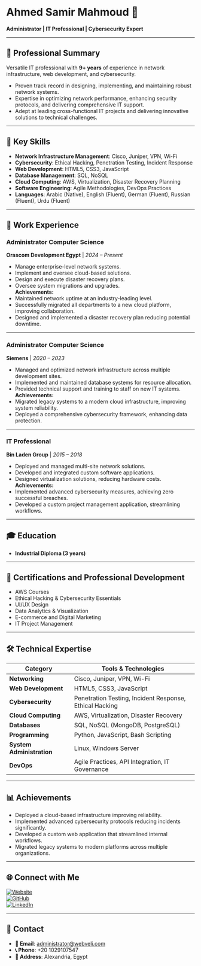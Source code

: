 # Ahmed Samir Mahmoud 🌌  
**Administrator | IT Professional | Cybersecurity Expert**

---

## 📝 **Professional Summary**  
Versatile IT professional with **9+ years** of experience in network infrastructure, web development, and cybersecurity.  
- Proven track record in designing, implementing, and maintaining robust network systems.  
- Expertise in optimizing network performance, enhancing security protocols, and delivering comprehensive IT support.  
- Adept at leading cross-functional IT projects and delivering innovative solutions to technical challenges.

---

## 🌟 **Key Skills**
- **Network Infrastructure Management**: Cisco, Juniper, VPN, Wi-Fi  
- **Cybersecurity**: Ethical Hacking, Penetration Testing, Incident Response  
- **Web Development**: HTML5, CSS3, JavaScript  
- **Database Management**: SQL, NoSQL  
- **Cloud Computing**: AWS, Virtualization, Disaster Recovery Planning  
- **Software Engineering**: Agile Methodologies, DevOps Practices  
- **Languages**: Arabic (Native), English (Fluent), German (Fluent), Russian (Fluent), Urdu (Fluent)

---

## 💼 **Work Experience**

### **Administrator Computer Science**  
**Orascom Development Egypt** | *2024 – Present*  
- Manage enterprise-level network systems.  
- Implement and oversee cloud-based solutions.  
- Design and execute disaster recovery plans.  
- Oversee system migrations and upgrades.  
**Achievements:**  
- Maintained network uptime at an industry-leading level.  
- Successfully migrated all departments to a new cloud platform, improving collaboration.  
- Designed and implemented a disaster recovery plan reducing potential downtime.

---

### **Administrator Computer Science**  
**Siemens** | *2020 – 2023*  
- Managed and optimized network infrastructure across multiple development sites.  
- Implemented and maintained database systems for resource allocation.  
- Provided technical support and training to staff on new IT systems.  
**Achievements:**  
- Migrated legacy systems to a modern cloud infrastructure, improving system reliability.  
- Deployed a comprehensive cybersecurity framework, enhancing data protection.

---

### **IT Professional**  
**Bin Laden Group** | *2015 – 2018*  
- Deployed and managed multi-site network solutions.  
- Developed and integrated custom software applications.  
- Designed virtualization solutions, reducing hardware costs.  
**Achievements:**  
- Implemented advanced cybersecurity measures, achieving zero successful breaches.  
- Developed a custom project management application, streamlining workflows.

---

## 🎓 **Education**
- **Industrial Diploma (3 years)**

---

## 📜 **Certifications and Professional Development**
- AWS Courses  
- Ethical Hacking & Cybersecurity Essentials  
- UI/UX Design  
- Data Analytics & Visualization  
- E-commerce and Digital Marketing  
- IT Project Management

---

## 🛠️ **Technical Expertise**
| **Category**             | **Tools & Technologies**                                                                 |
|---------------------------|------------------------------------------------------------------------------------------|
| **Networking**            | Cisco, Juniper, VPN, Wi-Fi                                                              |
| **Web Development**       | HTML5, CSS3, JavaScript                                                                 |
| **Cybersecurity**         | Penetration Testing, Incident Response, Ethical Hacking                                 |
| **Cloud Computing**       | AWS, Virtualization, Disaster Recovery                                                  |
| **Databases**             | SQL, NoSQL (MongoDB, PostgreSQL)                                                        |
| **Programming**           | Python, JavaScript, Bash Scripting                                                      |
| **System Administration** | Linux, Windows Server                                                                   |
| **DevOps**                | Agile Practices, API Integration, IT Governance                                         |

---

## 📊 **Achievements**
- Deployed a cloud-based infrastructure improving reliability.  
- Implemented advanced cybersecurity protocols reducing incidents significantly.  
- Developed a custom web application that streamlined internal workflows.  
- Migrated legacy systems to modern platforms across multiple organizations.  

---

## 🌐 **Connect with Me**
[![Website](https://img.shields.io/badge/Website-Makavael.com-blue)](https://Makavael.com)  
[![GitHub](https://img.shields.io/badge/GitHub-Follow-blue)](https://github.com/Makavael)  
[![LinkedIn](https://img.shields.io/badge/LinkedIn-Connect-blue)](https://www.linkedin.com/in/makavael)  

---

## 📍 **Contact**
- **📧 Email**: [administrator@webveli.com](mailto:administrator@webveli.com)  
- **📞 Phone**: +20 1029107547  
- **📍 Address**: Alexandria, Egypt  
